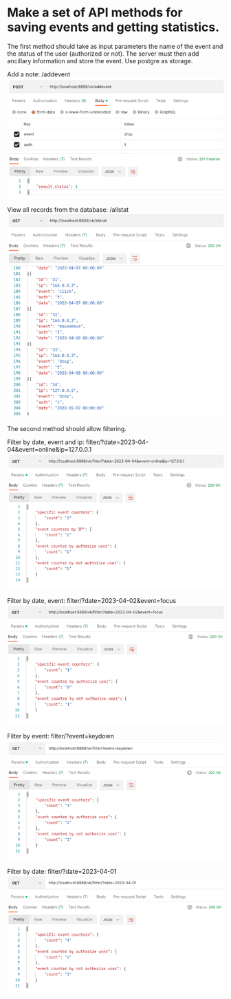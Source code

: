 # Make a set of API methods for saving events and getting statistics.


The first method should take as input parameters the name of the event and the status of the user (authorized or not). The server must then add ancillary information and store the event. Use postgre as storage.

Add a note: /addevent
<img src="./img/1.png">

View all records from the database: /allstat
<img src="./img/2.png">

The second method should allow filtering.

Filter by date, event and ip: filter/?date=2023-04-04&event=online&ip=127.0.0.1
<img src="./img/3.png">

Filter by date, event: filter/?date=2023-04-02&event=focus
<img src="./img/4.png">

Filter by event: filter/?event=keydown
<img src="./img/5.png">

Filter by date: filter/?date=2023-04-01
<img src="./img/6.png">


